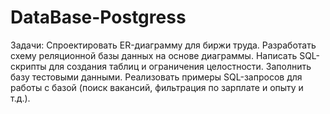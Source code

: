 # DataBase-Postgress



Задачи:
Спроектировать ER-диаграмму для биржи труда.
Разработать схему реляционной базы данных на основе диаграммы.
Написать SQL-скрипты для создания таблиц и ограничения целостности.
Заполнить базу тестовыми данными.
Реализовать примеры SQL-запросов для работы с базой (поиск вакансий, фильтрация по зарплате и опыту и т.д.).
